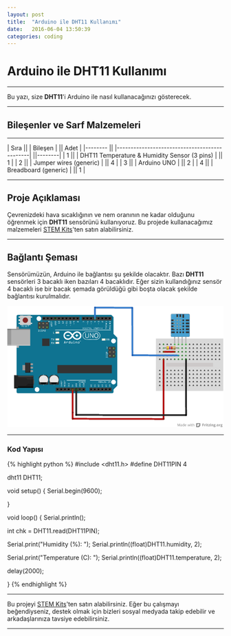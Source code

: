 ```yaml
---
layout: post
title:  "Arduino ile DHT11 Kullanımı"
date:   2016-06-04 13:50:39
categories: coding
---
```


# Arduino ile DHT11 Kullanımı
---
Bu yazı, size **DHT11**'i Arduino ile nasıl kullanacağınızı gösterecek.

---

## Bileşenler ve Sarf Malzemeleri
---

|	Sıra		|| |	Bileşen			                                  | ||  Adet  |
|--------	|| |----------------------------------------------| ||--------|	
|   1     || | DHT11 Temperature & Humidity Sensor (3 pins)  | ||    1   |
|	  2   	|| | Jumper wires (generic)	                      | ||	   4   |
|	  3   	|| | Arduino UNO	                                  | || 	 2   |
|	  4   	|| | Breadboard (generic)	                        | ||	   1   |

---

## Proje Açıklaması

Çevrenizdeki hava sıcaklığının ve nem oranının ne kadar olduğunu öğrenmek için **DHT11** sensörünü kullanıyoruz. Bu projede kullanacağımız malzemeleri [STEM Kits](https://www.stemkits.net/)'ten satın alabilirsiniz.

---
## Bağlantı Şeması

Sensörümüzün, Arduino ile bağlantısı şu şekilde olacaktır. Bazı **DHT11** sensörleri 3 bacaklı iken bazıları 4 bacaklıdır. Eğer sizin kullandığınız sensör 4 bacaklı ise bir bacak şemada görüldüğü gibi boşta olacak şekilde bağlantısı kurulmalıdır.

![DHT11 Bağlantısı](https://raw.githubusercontent.com/imonur/blog/main/projects/images/dht11_projects_1/dht11_projects_schema.png)

---
### Kod Yapısı

{% highlight python %}
#include <dht11.h>
#define DHT11PIN 4

dht11 DHT11;

void   setup()
{
  Serial.begin(9600);
 
}

void loop()
{
  Serial.println();

   int chk = DHT11.read(DHT11PIN);

  Serial.print("Humidity (%): ");
   Serial.println((float)DHT11.humidity, 2);

  Serial.print("Temperature   (C): ");
  Serial.println((float)DHT11.temperature, 2);

  delay(2000);

}
{% endhighlight %}

---

Bu projeyi [STEM Kits](https://www.stemkits.net/arduino-bluetooth-2wd-arac-kiti-kod-19/)'ten satın alabilirsiniz. Eğer bu çalışmayı beğendiyseniz, destek olmak için bizleri sosyal medyada takip edebilir ve arkadaşlarınıza tavsiye edebilirsiniz.

---

[jekyll]:      http://jekyllrb.com
[jekyll-gh]:   https://github.com/jekyll/jekyll
[jekyll-help]: https://github.com/jekyll/jekyll-help
